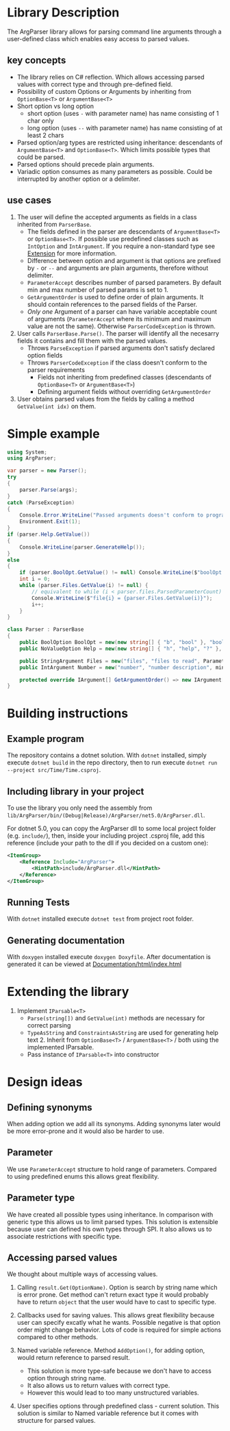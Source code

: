 # Library Description
The ArgParser library allows for parsing command line arguments through a
user-defined class which enables easy access to parsed values.

## key concepts
- The library relies on C# reflection. Which allows accessing parsed values
  with correct type and through pre-defined field.
- Possibility of custom Options or Arguments by inheriting from `OptionBase<T>`
  or `ArgumentBase<T>`
- Short option vs long option
    - short option (uses `-` with parameter name) has name consisting of 1 char
      only
    - long option (uses `--` with parameter name) has name consisting of at
      least 2 chars
- Parsed option/arg types are restricted using inheritance: descendants of
  `ArgumentBase<T>` and `OptionBase<T>`. Which limits possible types that could
  be parsed.
- Parsed options should precede plain arguments.
- Variadic option consumes as many parameters as possible. Could be interrupted
  by another option or a delimiter.

## use cases
1. The user will define the accepted arguments as fields in a class inherited
   from `ParserBase`.
	- The fields defined in the parser are descendants of `ArgumentBase<T>` or
	  `OptionBase<T>`. If possible use predefined classes such as `IntOption`
	  and `IntArgument`. If you require a non-standard type see
	  [Extension](#Extending-the-library) for more information.
    - Difference between option and argument is that options are prefixed by
      `-` or `--` and arguments are plain arguments, therefore without
      delimiter.
    - `ParameterAccept` describes number of parsed parameters. By default min
      and max number of parsed params is set to 1.
    - `GetArgumentOrder` is used to define order of plain arguments. It should
      contain references to the parsed fields of the Parser.
    - *Only one* Argument of a parser can have variable acceptable count of
      arguments (`ParameterAccept` where its minimum and maximum value are not
      the same). Otherwise `ParserCodeException` is thrown.
1. User calls `ParserBase.Parse()`. The parser will identify all the necesarry
   fields it contains and fill them with the parsed values.
    - Throws `ParseException` if parsed arguments don't satisfy declared option
      fields
    - Throws `ParserCodeException` if the class doesn't conform to the parser
      requirements
        - Fields not inheriting from predefined classes (descendants of
          `OptionBase<T>` or `ArgumentBase<T>`)
        - Defining argument fields without overriding `GetArgumentOrder`
2. User obtains parsed values from the fields by calling a method `GetValue(int idx)` on them.

# Simple example
```csharp
using System;
using ArgParser;

var parser = new Parser();
try
{
	parser.Parse(args);
}
catch (ParseException)
{
	Console.Error.WriteLine("Passed arguments doesn't conform to program specification. See help for more explanation.");
	Environment.Exit(1);
}
if (parser.Help.GetValue())
{
	Console.WriteLine(parser.GenerateHelp());
}
else
{
	if (parser.BoolOpt.GetValue() != null) Console.WriteLine($"boolOpt = ${parser.BoolOpt.GetValue()}");
	int i = 0;
	while (parser.Files.GetValue(i) != null) {
		// equivalent to while (i < parser.files.ParsedParameterCount)
		Console.WriteLine($"file{i} = {parser.Files.GetValue(i)}");
		i++;
	}
}

class Parser : ParserBase
{
	public BoolOption BoolOpt = new(new string[] { "b", "bool" }, "bool description", isMandatory: true);
	public NoValueOption Help = new(new string[] { "h", "help", "?" }, "show help");

	public StringArgument Files = new("files", "files to read", ParameterAccept.Any);
	public IntArgument Number = new("number", "number description", minValue: 0, defaultValue: 42);

	protected override IArgument[] GetArgumentOrder() => new IArgument[]{ Files, Number };
}
```

# Building instructions
## Example program
The repository contains a dotnet solution. With `dotnet` installed, simply
execute `dotnet build` in the repo directory, then to run execute
`dotnet run --project src/Time/Time.csproj`.

## Including library in your project
To use the library you only need the assembly from
`lib/ArgParser/bin/(Debug|Release)/ArgParser/net5.0/ArgParser.dll`.

For dotnet 5.0, you can copy the ArgParser dll to some local project folder
(e.g. `include/`), then, inside your including project .csproj file, add this
reference (include your path to the dll if you decided on a custom one):
```xml
<ItemGroup>
	<Reference Include="ArgParser">
		<HintPath>include/ArgParser.dll</HintPath>
	</Reference>
</ItemGroup>
```

## Running Tests
With `dotnet` installed execute `dotnet test` from project root folder.

## Generating documentation
With `doxygen` installed execute `doxygen Doxyfile`. After documentation
is generated it can be viewed at
[Documentation/html/index.html](./Documentation/html/index.html)

# Extending the library

1. Implement `IParsable<T>`
    - `Parse(string[])` and `GetValue(int)` methods are necessary for correct
      parsing
    - `TypeAsString` and `ConstraintsAsString` are used for generating help
      text 2. Inherit from `OptionBase<T>` / `ArgumentBase<T>` / both using the
      implemented IParsable.
    - Pass instance of `IParsable<T>` into constructor

# Design ideas
## Defining synonyms
When adding option we add all its synonyms. Adding synonyms later would be more
error-prone and it would also be harder to use.

## Parameter
We use `ParameterAccept` structure to hold range of parameters.
Compared to using predefined enums this allows great flexibility. 

## Parameter type
We have created all possible types using inheritance. In comparison with
generic type this allows us to limit parsed types. This solution is extensible
because user can defined his own types through SPI. It also allows us to
associate restrictions with specific type.

## Accessing parsed values
We thought about multiple ways of accessing values.

1. Calling `result.Get(OptionName)`. Option is search by string name which is
error prone. Get method can't return exact type it would probably have to
return `object` that the user would have to cast to specific type.

2. Callbacks used for saving values. This allows great flexibility because user
can specify excatly what he wants. Possible negative is that option order might
change behavior. Lots of code is required for simple actions compared to other
methods.

3. Named variable reference. Method `AddOption()`, for adding option, would
return reference to parsed result. 
    - This solution is more type-safe because we don't have to access option
      through string name.
    - It also allows us to return values with correct type.
    - However this would lead to too many unstructured variables.

4. User specifies options through predefined class - current solution. This
solution is similar to Named variable reference but it comes with structure for
parsed values.
